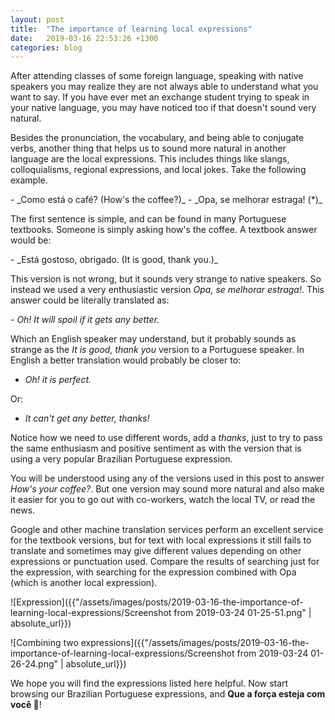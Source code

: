 ```yaml
---
layout: post
title:  "The importance of learning local expressions"
date:   2019-03-16 22:53:26 +1300
categories: blog
---
```


After attending classes of some foreign language, speaking with native speakers you may realize they are not always
able to understand what you want to say. If you have ever met an exchange student trying to speak in your native
language, you may have noticed too if that doesn't sound very natural.

<!--more-->

Besides the pronunciation, the vocabulary, and being able to conjugate verbs, another thing that helps us to sound
more natural in another language are the local expressions. This includes things like slangs, colloquialisms,
regional expressions, and local jokes. Take the following example.

<div lang="pt-BR" markdown="1">
- _Como está o café? (How's the coffee?)_
- _Opa, se melhorar estraga! (*)_
</div>

The first sentence is simple, and can be found in many Portuguese textbooks. Someone is simply asking how's the
coffee. A textbook answer would be:

<div lang="pt-BR" markdown="1">
- _Está gostoso, obrigado. (It is good, thank you.)_
</div>

This version is not wrong, but it sounds very strange to native speakers. So instead we used a very enthusiastic
version <span lang="pt-BR">_Opa, se melhorar estraga!_</span>. This answer could be literally translated as:

_- Oh! It will spoil if it gets any better._

Which an English speaker may understand, but it probably sounds as strange as the _It is good, thank you_ version
to a Portuguese speaker. In English a better translation would probably be closer to:

- _Oh! it is perfect._

Or:

- _It can't get any better, thanks!_

Notice how we need to use different words, add a _thanks_, just to try to pass the same enthusiasm and positive
sentiment as with the version that is using a very popular Brazilian Portuguese expression.

You will be understood using any of the versions used in this post to answer _How's your coffee?_. But one version
may sound more natural and also make it easier for you to go out with co-workers, watch the local TV, or read the news.

Google and other machine translation services perform an excellent service for the textbook versions, but for text
with local expressions it still fails to translate and sometimes may give different values depending on other
expressions or punctuation used. Compare the results of searching just for the expression, with searching for
the expression combined with <span lang="pt-BR">Opa</span> (which is another local expression).

![Expression]({{"/assets/images/posts/2019-03-16-the-importance-of-learning-local-expressions/Screenshot from 2019-03-24 01-25-51.png" | absolute_url}})

![Combining two expressions]({{"/assets/images/posts/2019-03-16-the-importance-of-learning-local-expressions/Screenshot from 2019-03-24 01-26-24.png" | absolute_url}})

We hope you will find the expressions listed here helpful. Now start browsing our Brazilian Portuguese expressions,
and <span lang="pt-BR" markdown="1">**Que a força esteja com você 🖖**</span>!
